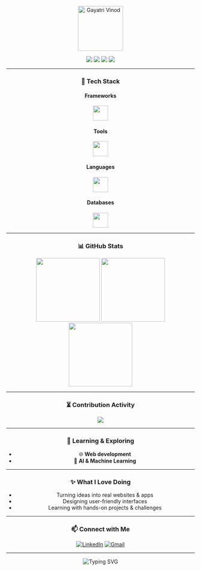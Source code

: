 <!-- Inspired by Image 1 -->

<p align="center">
  <img src="https://github.com/gayatriiv.png" alt="Gayatri Vinod" width="120"/>
</p>
<p align="center">
  <img src="https://img.shields.io/badge/Joined-2024-informational?style=flat&logo=github&color=blueviolet"/>
  <img src="https://img.shields.io/badge/Followers-8-blue?style=flat&logo=github"/>
  <img src="https://img.shields.io/badge/Repositories-20-important?style=flat&logo=github"/>
  <img src="https://img.shields.io/badge/Commits-213-success?style=flat&logo=github"/>
</p>

---

<div align="center">

### 🚀 Tech Stack

#### Frameworks
<img src="https://skillicons.dev/icons?i=react,nextjs,nodejs,express&theme=dark" height="40"/>

#### Tools
<img src="https://skillicons.dev/icons?i=git,docker,vscode,figma,postman&theme=dark" height="40"/>

#### Languages
<img src="https://skillicons.dev/icons?i=js,ts,python,java,cpp&theme=dark" height="40"/>

#### Databases
<img src="https://skillicons.dev/icons?i=mongodb,postgres,mysql,redis&theme=dark" height="40"/>

---

### 📊 GitHub Stats

<img src="https://github-readme-stats.vercel.app/api?username=gayatriiv&show_icons=true&theme=dark&bg_color=0d1117&hide_border=true" height="170"/>
<img src="https://github-readme-streak-stats.herokuapp.com/?user=gayatriiv&theme=dark&hide_border=true&ring=7C3AED&fire=7C3AED" height="170"/>
<img src="https://github-readme-stats.vercel.app/api/top-langs/?username=gayatriiv&layout=compact&theme=dark&hide_border=true&bg_color=0d1117" height="170"/>

---

### ⏳ Contribution Activity

<img src="https://github-readme-activity-graph.vercel.app/graph?username=gayatriiv&theme=github-dark&hide_border=true"/>

---

### 🌱 Learning & Exploring

- 🌐 **Web development**
- 🤖 **AI & Machine Learning**

---

### ✨ What I Love Doing

- Turning ideas into real websites & apps
- Designing user-friendly interfaces
- Learning with hands-on projects & challenges

---

### 📫 Connect with Me

[![LinkedIn](https://img.shields.io/badge/LinkedIn-blue?style=flat-square&logo=linkedin)](https://www.linkedin.com/in/gayatri-vinod)
[![Gmail](https://img.shields.io/badge/Email-gayatrrriii@gmail.com-red?style=flat-square&logo=gmail)](mailto:gayatrrriii@gmail.com)

</div>

---

<p align="center">
  <img src="https://readme-typing-svg.demolab.com?font=Fira+Code&duration=2000&pause=1000&color=00A6ED&center=true&vCenter=true&width=435&lines=Thanks+for+stopping+by!+%F0%9F%98%8A" alt="Typing SVG"/>
</p>

